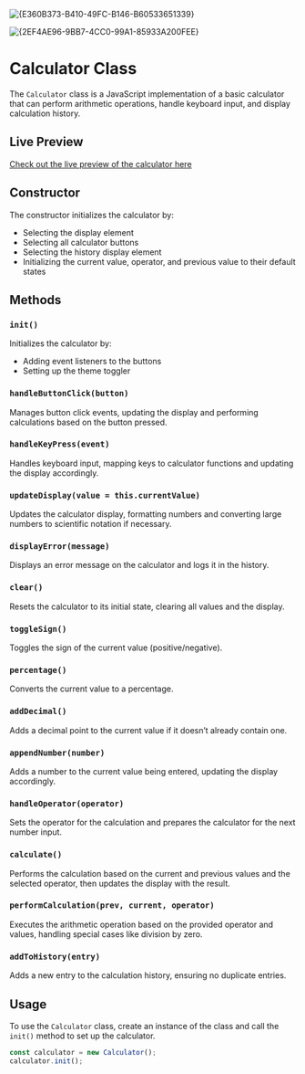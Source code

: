 ![{E360B373-B410-49FC-B146-B60533651339}](https://github.com/user-attachments/assets/b8dc796f-161b-45dc-825e-41b1bf932276)

![{2EF4AE96-9BB7-4CC0-99A1-85933A200FEE}](https://github.com/user-attachments/assets/00252191-5120-4f70-80ee-70b474701818)






# Calculator Class

The `Calculator` class is a JavaScript implementation of a basic calculator that can perform arithmetic operations, handle keyboard input, and display calculation history.

## Live Preview

[Check out the live preview of the calculator here]('https://calc-innnowise.netlify.app/')

## Constructor

The constructor initializes the calculator by:
- Selecting the display element
- Selecting all calculator buttons
- Selecting the history display element
- Initializing the current value, operator, and previous value to their default states

## Methods

### `init()`
Initializes the calculator by:
- Adding event listeners to the buttons
- Setting up the theme toggler

### `handleButtonClick(button)`
Manages button click events, updating the display and performing calculations based on the button pressed.

### `handleKeyPress(event)`
Handles keyboard input, mapping keys to calculator functions and updating the display accordingly.

### `updateDisplay(value = this.currentValue)`
Updates the calculator display, formatting numbers and converting large numbers to scientific notation if necessary.

### `displayError(message)`
Displays an error message on the calculator and logs it in the history.

### `clear()`
Resets the calculator to its initial state, clearing all values and the display.

### `toggleSign()`
Toggles the sign of the current value (positive/negative).

### `percentage()`
Converts the current value to a percentage.

### `addDecimal()`
Adds a decimal point to the current value if it doesn’t already contain one.

### `appendNumber(number)`
Adds a number to the current value being entered, updating the display accordingly.

### `handleOperator(operator)`
Sets the operator for the calculation and prepares the calculator for the next number input.

### `calculate()`
Performs the calculation based on the current and previous values and the selected operator, then updates the display with the result.

### `performCalculation(prev, current, operator)`
Executes the arithmetic operation based on the provided operator and values, handling special cases like division by zero.

### `addToHistory(entry)`
Adds a new entry to the calculation history, ensuring no duplicate entries.

## Usage

To use the `Calculator` class, create an instance of the class and call the `init()` method to set up the calculator.

```javascript
const calculator = new Calculator();
calculator.init();
